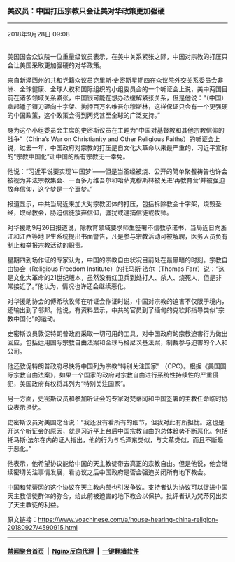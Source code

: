 ### 美议员：中国打压宗教只会让美对华政策更加强硬
------------------------

<div class="published">
 <span class="date" title="中国时间">
  <time datetime="2018-09-28T09:08:58+08:00">
   2018年9月28日 09:08
  </time>
 </span>
</div>
<br/>
<div class="wsw">
 <p>
  美国国会众议院一位重量级议员表示，在美中关系紧张之际，中国对宗教的打压只会让美国采取更加强硬的对华政策。
 </p>
 <p>
  来自新泽西州的共和党籍众议员克里斯·史密斯星期四在众议院外交关系委员会非洲、全球健康、全球人权和国际组织的小组委员会的一个听证会上说，美中两国目前在诸多领域关系紧张，中国很可能在想办法缓解紧张关系，但是他说：“（中国）拿起锤子镰刀砸向十字架、拘押百万名维吾尔穆斯林，这样保证只会有一个更强硬的中国政策，这个政策会得到两党甚至全球的广泛支持。”
 </p>
 <p>
  身为这个小组委员会主席的史密斯议员在主题为“中国对基督教和其他宗教信仰的战争”（China’s War on Christianity and Other Religious Faiths）的听证会上说，过去一年，中国政府对宗教的打压是自文化大革命以来最严重的，习近平宣称的“宗教中国化”让中国的所有宗教无一幸免。
 </p>
 <p>
  他说：“习近平说要实现‘中国梦’——但是当圣经被烧、公开的简单聚餐祷告也许会被视为非法宗教集会、一百多万维吾尔和哈萨克穆斯林被关进‘再教育营’并被强迫放弃信仰，这个梦是一个噩梦。”
 </p>
 <p>
  报道显示，中共当局近来加大对宗教团体的打压，包括拆除教会十字架，烧毁圣经，取缔教会，胁迫信徒放弃信仰，骚扰或逮捕信徒或牧师。
 </p>
 <p>
  对华援助9月26日报道说，除教育领域要求师生签署不信教承诺书，当局近日向浙江和江西等地卫生系统提出书面警告，凡是参与宗教活动可被解聘，医务人员负有制止和举报宗教活动的职责。
 </p>
 <p>
  星期四到场作证的专家认为，中国的宗教自由状况目前处在最黑暗的时刻。宗教自由协会（Religious Freedom Institute）的托马斯·法尔（Thomas Farr）说：“这是文化大革命的21世纪版本，虽然没有红卫兵到处打人、杀人、烧死人，但是非常接近了。”他认为，情况也许还会继续恶化。
 </p>
 <p>
  对华援助协会的傅希秋牧师在听证会作证时说，中国对宗教的迫害不仅限于境内，还输出到了邻邦。他说，有资料显示，中共的官员到了缅甸的克钦邦指导类似“宗教中国化”的运动。
 </p>
 <p>
  史密斯议员敦促特朗普政府采取一切可用的工具，对中国政府的宗教迫害行为做出回应，包括运用国际宗教自由法案和全球马格尼茨基法案，制裁参与迫害的个人和公司。
 </p>
 <p>
  他还敦促特朗普政府尽快将中国列为宗教“特别关注国家” （CPC）。根据《美国国际宗教自由法案》，如果一个国家的政府对宗教自由进行系统性持续性的严重侵犯，美国政府有权将其列为“特别关注国家”。
 </p>
 <p>
  另一方面，史密斯议员和参加听证会的专家对梵蒂冈和中国签署的主教任命临时协议表示担忧。
 </p>
 <p>
  史密斯议员对美国之音说：“我还没有看所有的细节，但我对此有所担忧。这也是开这个听证会的原因，就是习近平上台后中国宗教自由的总体趋势不断恶化。包括托马斯·法尔在内的证人指出，他的行为与毛泽东类似，与文革类似，而且不断趋于恶化。”
 </p>
 <p>
  他表示，他希望协议能给中国的天主教徒带去真正的宗教自由。但是他说，他会继续密切关注事情发展，看协议之后中国政府是否会强迫关闭所有地下教会。
 </p>
 <p>
  中国和梵蒂冈的这个协议在天主教内部也引发争议。支持者认为协议可以促进中国天主教信徒群体的弥合，给此前被迫害的地下教会以保护。批评者认为梵蒂冈出卖了天主教徒的利益。
 </p>
</div>

原文链接：https://www.voachinese.com/a/house-hearing-china-religion-20180927/4590915.html


------------------------
#### [禁闻聚合首页](https://github.com/gfw-breaker/banned-news/blob/master/README.md) &nbsp;|&nbsp; [Nginx反向代理](https://github.com/gfw-breaker/open-proxy/blob/master/README.md) &nbsp;|&nbsp;  [一键翻墙软件](https://github.com/gfw-breaker/nogfw/blob/master/README.md)